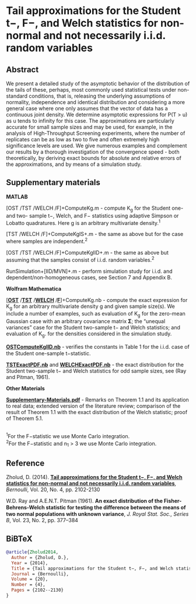 # Tail approximations for the Student t−, F−, and Welch statistics for non-normal and not necessarily i.i.d. random variables

## Abstract
We present a detailed study of the asymptotic behavior of the distribution of the tails of these, perhaps, most commonly used statistical tests under non-standard conditions, that is, releasing the underlying assumptions of normality, independence and identical distribution and considering a more general case where one only assumes that the vector of data has a continuous joint density. We determine asymptotic expressions for P(T > u) as u tends to infinity for this case. The approximations are particularly accurate for small sample sizes and may be used, for example, in the analysis of High-Throughput Screening experiments, where the number of replicates can be as low as two to five and often extremely high significance levels are used. We give numerous examples and complement our results by a thorough investigation of the convergence speed - both theoretically, by deriving exact bounds for absolute and relative errors of the approximations, and by means of a simulation study.

## Supplementary materials

**MATLAB**

[OST /TST /WELCH /F]+ComputeKg.m - compute K<sub>g</sub> for the Student one- and two- sample t−, Welch, and F− statistics using adaptive Simpson or Lobatto quadratures. Here g is an arbitrary multivariate density.<sup>1</sup>

[TST /WELCH /F]+ComputeKgIS+.m - the same as above but for the case where samples are independent.<sup>2</sup>

[OST /TST /WELCH /F]+ComputeKgIID+.m - the same as above but assuming that the samples consist of i.i.d. random variables.<sup>2</sup>

RunSimulation+[IID/MVN]+.m - perform simulation study for i.i.d. and dependent/non-homogeneous cases, see Section 7 and Appendix B.

**Wolfram Mathematica**

[[**OST**](https://github.com/OGCJN/Tail-approximations-for-the-Student-t--F--and-Welch-statistics/blob/master/Supplementary%20Materials/Mathematica/OSTComputeKg.nb) /[**TST**](https://github.com/OGCJN/Tail-approximations-for-the-Student-t--F--and-Welch-statistics/blob/master/Supplementary%20Materials/Mathematica/TSTComputeKg.nb) /[**WELCH**](https://github.com/OGCJN/Tail-approximations-for-the-Student-t--F--and-Welch-statistics/blob/master/Supplementary%20Materials/Mathematica/WELCHComputeKg.nb) /[**F**](https://github.com/OGCJN/Tail-approximations-for-the-Student-t--F--and-Welch-statistics/blob/master/Supplementary%20Materials/Mathematica/FComputeKg.nb)]+ComputeKg.nb - compute the exact expression for K<sub>g</sub> for an arbitrary multivariate density g and given sample size(s). We include a number of examples, such as evaluation of K<sub>g</sub> for the zero-mean Gaussian case with an arbitrary covariance matrix **Σ**; the “unequal variances” case for the Student two-sample t− and Welch statistics; and evaluation of K<sub>g</sub>. for the densities considered in the simulation study.

[**OSTComputeKgIID.nb**](https://github.com/OGCJN/Tail-approximations-for-the-Student-t--F--and-Welch-statistics/blob/master/Supplementary%20Materials/Mathematica/OSTComputeKgIID.nb) - veriﬁes the constants in Table 1 for the i.i.d. case of the Student one-sample t−statistic.

[**TSTExactPDF.nb**](https://github.com/OGCJN/Tail-approximations-for-the-Student-t--F--and-Welch-statistics/blob/master/Supplementary%20Materials/Mathematica/TSTExactPDF.nb) and [**WELCHExactPDF.nb**](https://github.com/OGCJN/Tail-approximations-for-the-Student-t--F--and-Welch-statistics/blob/master/Supplementary%20Materials/Mathematica/WELCHExactPDF.nb) - the exact distribution for the Student two-sample t− and Welch statistics for odd sample sizes, see (Ray and Pitman, 1961).

**Other Materials**

[**Supplementary-Materials.pdf**](https://github.com/OGCJN/Tail-approximations-for-the-Student-t--F--and-Welch-statistics/blob/master/Supplementary%20Materials/Supplementary-Materials.pdf) - Remarks on Theorem 1.1 and its application to real data; extended version of the literature review; comparison of the result of Theorem 1.1 with the exact distribution of the Welch statistic; proof of Theorem 5.1.
 
##
<sup>1</sup>For the F−statistic we use Monte Carlo integration.\
<sup>2</sup>For the F−statistic and n<sub>1</sub> > 3 we use Monte Carlo integration.

## Reference
Zholud, D. (2014). [**Tail approximations for the Student t−, F−, and Welch statistics for non-normal and not necessarily i.i.d. random variables**](http://www.zholud.com/articles/Tail-approximations-for-the-Student-t-,-F-,-and-Welch-statistics-for-non-normal-and-not-necessarily-i.i.d.-random-variables.pdf), *Bernoulli*, Vol. 20, No. 4, pp. 2102-2130

W.D. Ray and A.E.N.T. Pitman (1961). **An exact distribution of the Fisher-Behrens-Welch statistic for testing the diﬀerence between the means of two normal populations with unknown variance**, *J. Royal Stat. Soc., Series B*, Vol. 23, No. 2, pp. 377–384

## BiBTeX

``` BiBTeX
@article{Zholud2014,
  Author = {Zholud, D.},
  Year = {2014},
  Title = {Tail approximations for the Student t−, F−, and Welch statistics for non-normal and not necessarily i.i.d. random variables},
  Journal = {Bernoulli},
  Volume = {20},
  Number = {4},
  Pages = {2102--2130}
}
``` 
